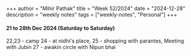 +++
author = "Mihir Pathak"
title = "Week 52/2024"
date = "2024-12-28"
description = "weekly notes"
tags = ["weekly-notes", "Personal"]
+++

#### 21 to 28th Dec 2024 (Saturday to Saturday)


22,23 - camp 
24 - at nidhi's place, 
25 - shopping with parantes, Meeting with Jubin 
27 - awakin circle with Nipun bhai 


